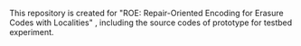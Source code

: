This repository is created for "ROE: Repair-Oriented Encoding for Erasure Codes with Localities" , including the source codes of prototype for testbed experiment.
